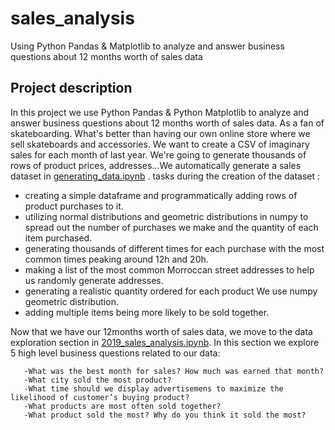 # sales_analysis
Using Python Pandas &amp; Matplotlib to analyze and answer business questions about 12 months worth of sales data

## Project description

In this project we use Python Pandas & Python Matplotlib to analyze and answer business questions about 12 months worth of sales data. As a fan of skateboarding. What's better than having our own online store where we sell skateboards and accessories. We want to create a CSV of imaginary sales for each month of last year. We're going to generate thousands of rows of product prices, addresses...We automatically generate a sales dataset in [generating_data.ipynb](https://github.com/jarnimohamed/sales_analysis/blob/master/generating_data.ipynb) .
tasks during the creation of the dataset :

* creating a simple dataframe and programmatically adding rows of product purchases to it.
* utilizing normal distributions and geometric distributions in numpy to spread out the number of purchases we make and the quantity of each item purchased.
* generating thousands of different times for each purchase with the most common times peaking around 12h and 20h.
* making a list of the most common Morroccan street addresses to help us randomly generate addresses.
* generating a realistic quantity ordered for each product We use numpy geometric distribution.
* adding multiple items being more likely to be sold together.

Now that we have our 12months worth of sales data, we move to the data exploration section in [2019_sales_analysis.ipynb](https://github.com/jarnimohamed/sales_analysis/blob/master/2019_sales_analysis.ipynb). In this section we explore 5 high level business questions related to our data:

       -What was the best month for sales? How much was earned that month?
       -What city sold the most product?
       -What time should we display advertisemens to maximize the likelihood of customer’s buying product?
       -What products are most often sold together?
       -What product sold the most? Why do you think it sold the most?




